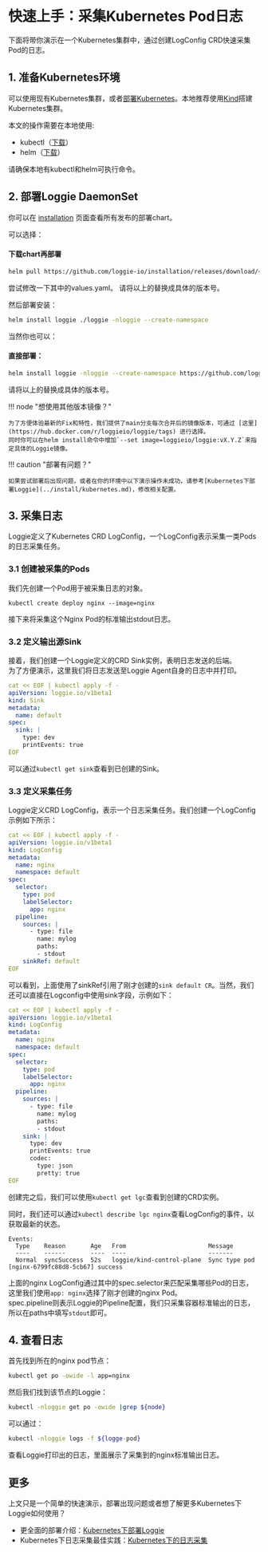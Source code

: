 # 快速上手：采集Kubernetes Pod日志

下面将带你演示在一个Kubernetes集群中，通过创建LogConfig CRD快速采集Pod的日志。

## 1. 准备Kubernetes环境

可以使用现有Kubernetes集群，或者[部署Kubernetes](https://kubernetes.io/zh/docs/tasks/tools/)。本地推荐使用[Kind](https://kind.sigs.k8s.io/)搭建Kubernetes集群。  

本文的操作需要在本地使用:

- kubectl（[下载](https://github.com/kubernetes/kubernetes/tree/master/CHANGELOG)）
- helm（[下载](https://helm.sh/docs/intro/install/)）

请确保本地有kubectl和helm可执行命令。

## 2. 部署Loggie DaemonSet

你可以在 [installation](https://github.com/loggie-io/installation/releases) 页面查看所有发布的部署chart。

可以选择：

#### 下载chart再部署

```bash
helm pull https://github.com/loggie-io/installation/releases/download/<VERSION>/loggie-<VERSION>.tgz && tar xvzf loggie-<VERSION>.tgz
```
尝试修改一下其中的values.yaml。
请将以上的<VERSION>替换成具体的版本号。

然后部署安装：

```bash
helm install loggie ./loggie -nloggie --create-namespace
```

当然你也可以：
#### 直接部署：

```bash
helm install loggie -nloggie --create-namespace https://github.com/loggie-io/installation/releases/download/<VERSION>/loggie-<VERSION>.tgz
```
请将以上的<VERSION>替换成具体的版本号。

!!! node "想使用其他版本镜像？"

    为了方便体验最新的Fix和特性，我们提供了main分支每次合并后的镜像版本，可通过 [这里](https://hub.docker.com/r/loggieio/loggie/tags) 进行选择。  
    同时你可以在helm install命令中增加`--set image=loggieio/loggie:vX.Y.Z`来指定具体的Loggie镜像。


!!! caution "部署有问题？"

    如果尝试部署后出现问题，或者在你的环境中以下演示操作未成功，请参考[Kubernetes下部署Loggie](../install/kubernetes.md)，修改相关配置。


## 3. 采集日志

Loggie定义了Kubernetes CRD LogConfig，一个LogConfig表示采集一类Pods的日志采集任务。

### 3.1 创建被采集的Pods

我们先创建一个Pod用于被采集日志的对象。
```shell
kubectl create deploy nginx --image=nginx
```
接下来将采集这个Nginx Pod的标准输出stdout日志。  

### 3.2 定义输出源Sink

接着，我们创建一个Loggie定义的CRD Sink实例，表明日志发送的后端。  
为了方便演示，这里我们将日志发送至Loggie Agent自身的日志中并打印。  

```yaml
cat << EOF | kubectl apply -f -
apiVersion: loggie.io/v1beta1
kind: Sink
metadata:
  name: default
spec:
  sink: |
    type: dev
    printEvents: true
EOF
```

可以通过`kubectl get sink`查看到已创建的Sink。

### 3.3 定义采集任务

Loggie定义CRD LogConfig，表示一个日志采集任务。我们创建一个LogConfig示例如下所示：  

```yaml
cat << EOF | kubectl apply -f -
apiVersion: loggie.io/v1beta1
kind: LogConfig
metadata:
  name: nginx
  namespace: default
spec:
  selector:
    type: pod
    labelSelector:
      app: nginx
  pipeline:
    sources: |
      - type: file
        name: mylog
        paths:
        - stdout
    sinkRef: default
EOF
```

可以看到，上面使用了sinkRef引用了刚才创建的`sink default CR`。当然，我们还可以直接在Logconfig中使用sink字段，示例如下：

```yaml
cat << EOF | kubectl apply -f -
apiVersion: loggie.io/v1beta1
kind: LogConfig
metadata:
  name: nginx
  namespace: default
spec:
  selector:
    type: pod
    labelSelector:
      app: nginx
  pipeline:
    sources: |
      - type: file
        name: mylog
        paths:
        - stdout
    sink: |
      type: dev
      printEvents: true
      codec:
        type: json
        pretty: true
EOF
```

创建完之后，我们可以使用`kubectl get lgc`查看到创建的CRD实例。

同时，我们还可以通过`kubectl describe lgc nginx`查看LogConfig的事件，以获取最新的状态。

```
Events:
  Type    Reason       Age   From                       Message
  ----    ------       ----  ----                       -------
  Normal  syncSuccess  52s   loggie/kind-control-plane  Sync type pod [nginx-6799fc88d8-5cb67] success
```

上面的nginx LogConfig通过其中的spec.selector来匹配采集哪些Pod的日志，这里我们使用`app: nginx`选择了刚才创建的nginx Pod。  
spec.pipeline则表示Loggie的Pipeline配置，我们只采集容器标准输出的日志，所以在paths中填写`stdout`即可。  

## 4. 查看日志
首先找到所在的nginx pod节点：
```bash
kubectl get po -owide -l app=nginx
```

然后我们找到该节点的Loggie：
```bash
kubectl -nloggie get po -owide |grep ${node}
```
可以通过：
```bash
kubectl -nloggie logs -f ${logge-pod}
```
查看Loggie打印出的日志，里面展示了采集到的nginx标准输出日志。  

## 更多

上文只是一个简单的快速演示，部署出现问题或者想了解更多Kubernetes下Loggie如何使用？

- 更全面的部署介绍：[Kubernetes下部署Loggie](../install/kubernetes.md)
- Kubernetes下日志采集最佳实践：[Kubernetes下的日志采集](../../user-guide/use-in-kubernetes/collect-container-logs.md)

